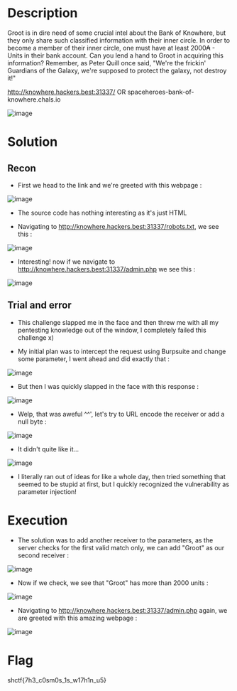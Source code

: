 # Description
Groot is in dire need of some crucial intel about the Bank of Knowhere, but they only share such classified information with their inner circle. In order to become a member of their inner circle, one must have at least 2000₳ - Units in their bank account. Can you lend a hand to Groot in acquiring this information? Remember, as Peter Quill once said, "We're the frickin' Guardians of the Galaxy, we're supposed to protect the galaxy, not destroy it!"

http://knowhere.hackers.best:31337/ OR spaceheroes-bank-of-knowhere.chals.io

![image](https://user-images.githubusercontent.com/101048320/234373490-310b4b7f-4db5-4f3c-94bd-f379a74763ca.png)

# Solution
## Recon
- First we head to the link and we're greeted with this webpage : 

![image](https://user-images.githubusercontent.com/101048320/234373994-01c08af9-8760-4e34-9000-6a87954867b8.png)

- The source code has nothing interesting as it's just HTML

- Navigating to http://knowhere.hackers.best:31337/robots.txt, we see this : 

![image](https://user-images.githubusercontent.com/101048320/234375333-405a8f40-9375-4ed4-a704-aa648c578a0d.png)

- Interesting! now if we navigate to http://knowhere.hackers.best:31337/admin.php we see this : 

![image](https://user-images.githubusercontent.com/101048320/234375630-e2f30ed2-42b2-4cf8-bbac-071c1801000c.png)

## Trial and error

- This challenge slapped me in the face and then threw me with all my pentesting knowledge out of the window, I completely failed this challenge x)

- My initial plan was to intercept the request using Burpsuite and change some parameter, I went ahead and did exactly that : 

![image](https://user-images.githubusercontent.com/101048320/234378007-72385976-c279-4d04-b789-a01cd81d10dc.png)

- But then I was quickly slapped in the face with this response : 

![image](https://user-images.githubusercontent.com/101048320/234378573-98bf90c2-ef5f-415a-99a3-85b82b835887.png)

- Welp, that was aweful ^^', let's try to URL encode the receiver or add a null byte : 

![image](https://user-images.githubusercontent.com/101048320/234379087-a271296d-b391-4939-bef5-69dc09128027.png)

- It didn't quite like it...

![image](https://user-images.githubusercontent.com/101048320/234379635-6419a8f2-ff2d-48fc-8d48-217d06457886.png)

- I literally ran out of ideas for like a whole day, then tried something that seemed to be stupid at first, but I quickly recognized the vulnerability as parameter injection!

# Execution 

- The solution was to add another receiver to the parameters, as the server checks for the first valid match only, we can add "Groot" as our second receiver : 

![image](https://user-images.githubusercontent.com/101048320/234381076-9a52bf7c-13ef-4ca3-9ae8-338b552ccd96.png)

- Now if we check, we see that "Groot" has more than 2000 units : 

![image](https://user-images.githubusercontent.com/101048320/234381344-fb749274-a74c-4e1a-ac8d-3b2fd30f9a50.png)

- Navigating to http://knowhere.hackers.best:31337/admin.php again, we are greeted with this amazing webpage : 

![image](https://user-images.githubusercontent.com/101048320/234381702-e7fb7dcf-fc96-425f-b46e-5cf7a36c1942.png)

# Flag 
shctf{7h3_c0sm0s_1s_w17h1n_u5}










